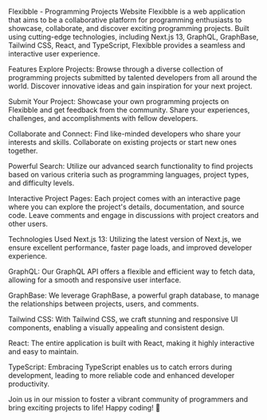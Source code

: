 Flexibble - Programming Projects Website
Flexibble is a web application that aims to be a collaborative platform for programming enthusiasts to showcase, collaborate, and discover exciting programming projects. Built using cutting-edge technologies, including Next.js 13, GraphQL, GraphBase, Tailwind CSS, React, and TypeScript, Flexibble provides a seamless and interactive user experience.

Features
Explore Projects: Browse through a diverse collection of programming projects submitted by talented developers from all around the world. Discover innovative ideas and gain inspiration for your next project.

Submit Your Project: Showcase your own programming projects on Flexibble and get feedback from the community. Share your experiences, challenges, and accomplishments with fellow developers.

Collaborate and Connect: Find like-minded developers who share your interests and skills. Collaborate on existing projects or start new ones together.

Powerful Search: Utilize our advanced search functionality to find projects based on various criteria such as programming languages, project types, and difficulty levels.

Interactive Project Pages: Each project comes with an interactive page where you can explore the project's details, documentation, and source code. Leave comments and engage in discussions with project creators and other users.

Technologies Used
Next.js 13: Utilizing the latest version of Next.js, we ensure excellent performance, faster page loads, and improved developer experience.

GraphQL: Our GraphQL API offers a flexible and efficient way to fetch data, allowing for a smooth and responsive user interface.

GraphBase: We leverage GraphBase, a powerful graph database, to manage the relationships between projects, users, and comments.

Tailwind CSS: With Tailwind CSS, we craft stunning and responsive UI components, enabling a visually appealing and consistent design.

React: The entire application is built with React, making it highly interactive and easy to maintain.

TypeScript: Embracing TypeScript enables us to catch errors during development, leading to more reliable code and enhanced developer productivity.

Join us in our mission to foster a vibrant community of programmers and bring exciting projects to life! Happy coding! 🚀
